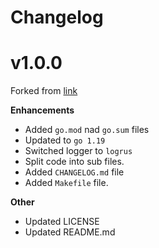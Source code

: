 # Changelog

# v1.0.0

Forked from [link](https://github.com/nanobox-io/golang-scribble)

**Enhancements**

* Added `go.mod` nad `go.sum` files
* Updated to `go 1.19`
* Switched logger to `logrus`
* Split code into sub files.
* Added `CHANGELOG.md` file
* Added `Makefile` file.

**Other**
* Updated LICENSE
* Updated README.md